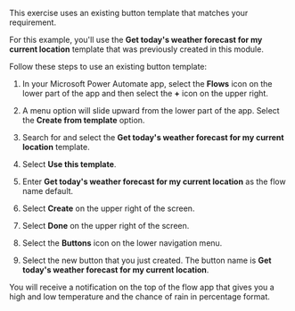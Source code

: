This exercise uses an existing button template that matches your requirement.

For this example, you'll use the **Get today's weather forecast for my current location** 
template that was previously created in this module.

Follow these steps to use an existing button template:

1.  In your Microsoft Power Automate app, select the **Flows** icon on the lower part of the app and then select the **+** icon on the upper right.

1.  A menu option will slide upward from the lower part of the app. Select the **Create from template** option.

1.  Search for and select the **Get today's weather forecast for my current location** template.

1.  Select **Use this template**.

1.  Enter **Get today's weather forecast for my current location** as the flow name default.

1.  Select **Create** on the upper right of the screen.

1.  Select **Done** on the upper right of the screen.

1.  Select the **Buttons** icon on the lower navigation menu.

1.  Select the new button that you just created. The button name is **Get today's weather forecast for my current location**.

You will receive a notification on the top of the flow app that gives you a high and low temperature and the chance of rain in percentage format.
